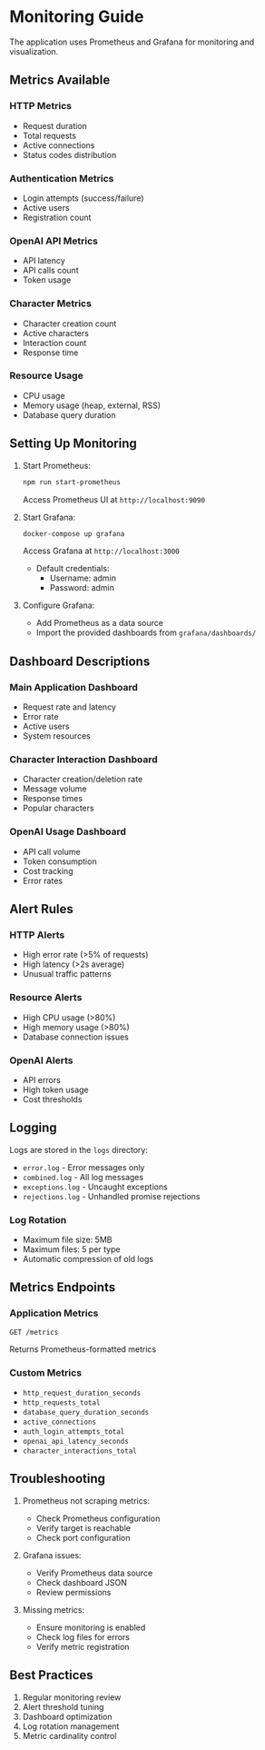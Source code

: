 # Monitoring Guide

The application uses Prometheus and Grafana for monitoring and visualization.

## Metrics Available

### HTTP Metrics
- Request duration
- Total requests
- Active connections
- Status codes distribution

### Authentication Metrics
- Login attempts (success/failure)
- Active users
- Registration count

### OpenAI API Metrics
- API latency
- API calls count
- Token usage

### Character Metrics
- Character creation count
- Active characters
- Interaction count
- Response time

### Resource Usage
- CPU usage
- Memory usage (heap, external, RSS)
- Database query duration

## Setting Up Monitoring

1. Start Prometheus:
   ```bash
   npm run start-prometheus
   ```
   Access Prometheus UI at `http://localhost:9090`

2. Start Grafana:
   ```bash
   docker-compose up grafana
   ```
   Access Grafana at `http://localhost:3000`
   - Default credentials:
     - Username: admin
     - Password: admin

3. Configure Grafana:
   - Add Prometheus as a data source
   - Import the provided dashboards from `grafana/dashboards/`

## Dashboard Descriptions

### Main Application Dashboard
- Request rate and latency
- Error rate
- Active users
- System resources

### Character Interaction Dashboard
- Character creation/deletion rate
- Message volume
- Response times
- Popular characters

### OpenAI Usage Dashboard
- API call volume
- Token consumption
- Cost tracking
- Error rates

## Alert Rules

### HTTP Alerts
- High error rate (>5% of requests)
- High latency (>2s average)
- Unusual traffic patterns

### Resource Alerts
- High CPU usage (>80%)
- High memory usage (>80%)
- Database connection issues

### OpenAI Alerts
- API errors
- High token usage
- Cost thresholds

## Logging

Logs are stored in the `logs` directory:
- `error.log` - Error messages only
- `combined.log` - All log messages
- `exceptions.log` - Uncaught exceptions
- `rejections.log` - Unhandled promise rejections

### Log Rotation
- Maximum file size: 5MB
- Maximum files: 5 per type
- Automatic compression of old logs

## Metrics Endpoints

### Application Metrics
```
GET /metrics
```
Returns Prometheus-formatted metrics

### Custom Metrics
- `http_request_duration_seconds`
- `http_requests_total`
- `database_query_duration_seconds`
- `active_connections`
- `auth_login_attempts_total`
- `openai_api_latency_seconds`
- `character_interactions_total`

## Troubleshooting

1. Prometheus not scraping metrics:
   - Check Prometheus configuration
   - Verify target is reachable
   - Check port configuration

2. Grafana issues:
   - Verify Prometheus data source
   - Check dashboard JSON
   - Review permissions

3. Missing metrics:
   - Ensure monitoring is enabled
   - Check log files for errors
   - Verify metric registration

## Best Practices

1. Regular monitoring review
2. Alert threshold tuning
3. Dashboard optimization
4. Log rotation management
5. Metric cardinality control 